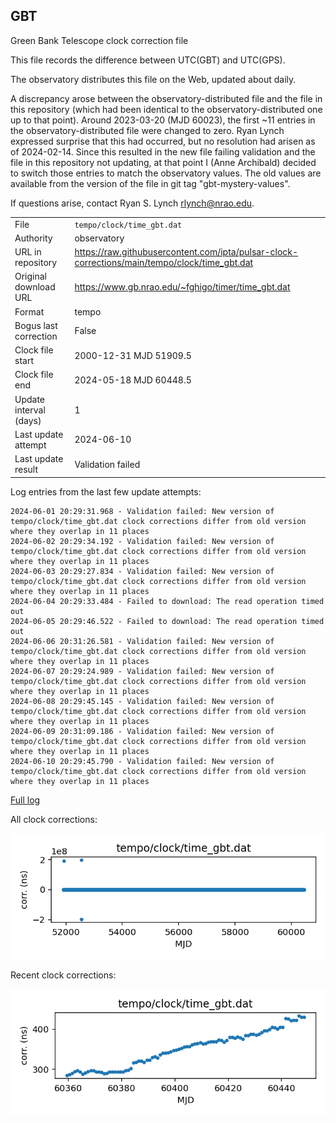 
## GBT

Green Bank Telescope clock correction file

This file records the difference between UTC(GBT) and UTC(GPS).

The observatory distributes this file on the Web, updated about daily.

A discrepancy arose between the observatory-distributed file and the
file in this repository (which had been identical to the 
observatory-distributed one up to that point). Around 
2023-03-20 (MJD 60023), the first ~11 entries in the 
observatory-distributed file were changed to zero.
Ryan Lynch expressed surprise that this had occurred, but no
resolution had arisen as of 2024-02-14. Since this resulted in
the new file failing validation and the file in this repository
not updating, at that point I (Anne Archibald) decided to
switch those entries to match the observatory values. The old values
are available from the version of the file in git tag 
"gbt-mystery-values".

If questions arise, contact Ryan S. Lynch <rlynch@nrao.edu>.

|     |     |
|:--- |:--- |
| File | `tempo/clock/time_gbt.dat` |
| Authority | observatory |
| URL in repository | <https://raw.githubusercontent.com/ipta/pulsar-clock-corrections/main/tempo/clock/time_gbt.dat> |
| Original download URL | <https://www.gb.nrao.edu/~fghigo/timer/time_gbt.dat> |
| Format | tempo |
| Bogus last correction | False |
| Clock file start | 2000-12-31 MJD 51909.5 |
| Clock file end | 2024-05-18 MJD 60448.5 |
| Update interval (days) | 1 |
| Last update attempt | 2024-06-10 |
| Last update result | Validation failed |

Log entries from the last few update attempts:
```
2024-06-01 20:29:31.968 - Validation failed: New version of tempo/clock/time_gbt.dat clock corrections differ from old version where they overlap in 11 places
2024-06-02 20:29:34.192 - Validation failed: New version of tempo/clock/time_gbt.dat clock corrections differ from old version where they overlap in 11 places
2024-06-03 20:29:27.834 - Validation failed: New version of tempo/clock/time_gbt.dat clock corrections differ from old version where they overlap in 11 places
2024-06-04 20:29:33.484 - Failed to download: The read operation timed out
2024-06-05 20:29:46.522 - Failed to download: The read operation timed out
2024-06-06 20:31:26.581 - Validation failed: New version of tempo/clock/time_gbt.dat clock corrections differ from old version where they overlap in 11 places
2024-06-07 20:29:24.989 - Validation failed: New version of tempo/clock/time_gbt.dat clock corrections differ from old version where they overlap in 11 places
2024-06-08 20:29:45.145 - Validation failed: New version of tempo/clock/time_gbt.dat clock corrections differ from old version where they overlap in 11 places
2024-06-09 20:31:09.186 - Validation failed: New version of tempo/clock/time_gbt.dat clock corrections differ from old version where they overlap in 11 places
2024-06-10 20:29:45.790 - Validation failed: New version of tempo/clock/time_gbt.dat clock corrections differ from old version where they overlap in 11 places
```
[Full log](https://raw.githubusercontent.com/ipta/pulsar-clock-corrections/main/log/tempo/clock/time_gbt.dat.log)


All clock corrections:

![plot of all clock corrections](time_gbt.dat.png "All corrections")

Recent clock corrections:

![plot of recent clock corrections](time_gbt.dat.short.png "Recent corrections")

